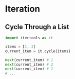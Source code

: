# Iteration

## Cycle Through a List

```python
import itertools as it

items = [1, 2]
current_item = it.cycle(items)

next(current_item) # 1
next(current_item) # 2
next(current_item) # 1
# ...
```
